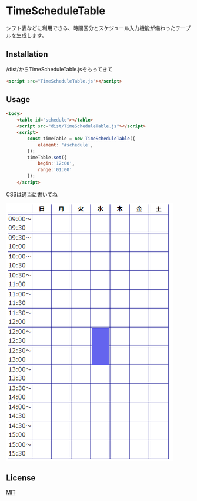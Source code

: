 # TimeScheduleTable

シフト表などに利用できる、時間区分とスケジュール入力機能が備わったテーブルを生成します。

## Installation
/dist/からTimeScheduleTable.jsをもってきて

```html
<script src="TimeScheduleTable.js"></script>
```

## Usage

```html
<body>
    <table id="schedule"></table>
    <script src="dist/TimeScheduleTable.js"></script>
    <script>
        const timeTable = new TimeScheduleTable({
            element: '#schedule',
        });
        timeTable.set({
            begin:'12:00',
            range:'01:00'
        });
    </script>
```
CSSは適当に書いてね

![ss](./ss.png)


## License
[MIT](https://choosealicense.com/licenses/mit/)